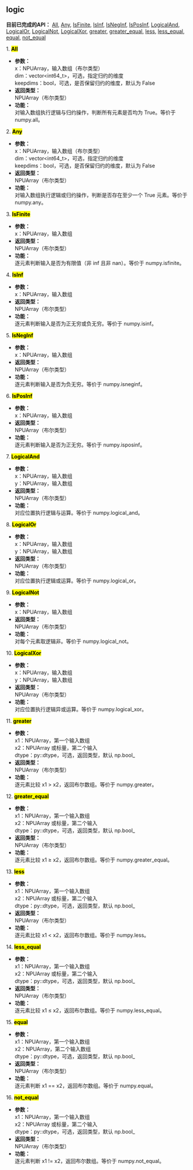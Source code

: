 ## logic  

**目前已完成的API：** [All](#All), [Any](#Any), [IsFinite](#IsFinite), [IsInf](#IsInf), [IsNegInf](#IsNegInf), [IsPosInf](#IsPosInf), [LogicalAnd](#LogicalAnd), [LogicalOr](#LogicalOr), [LogicalNot](#LogicalNot), [LogicalXor](#LogicalXor), [greater](#greater), [greater_equal](#greater_equal), [less](#less), [less_equal](#less_equal), [equal](#equal), [not_equal](#not_equal)  

<span id="All">1. <mark>**All**</mark></span>  
- **参数：**  
    x：NPUArray，输入数组（布尔类型）  
    dim：vector\<int64_t\>，可选，指定归约的维度  
    keepdims：bool，可选，是否保留归约的维度，默认为 False  
- **返回类型：**  
    NPUArray（布尔类型）  
- **功能：**  
    对输入数组执行逻辑与归约操作，判断所有元素是否均为 True。等价于 numpy.all。  

<span id="Any">2. <mark>**Any**</mark></span>  
- **参数：**  
    x：NPUArray，输入数组（布尔类型）  
    dim：vector\<int64_t\>，可选，指定归约的维度  
    keepdims：bool，可选，是否保留归约的维度，默认为 False  
- **返回类型：**  
    NPUArray（布尔类型）  
- **功能：**  
    对输入数组执行逻辑或归约操作，判断是否存在至少一个 True 元素。等价于 numpy.any。  

<span id="IsFinite">3. <mark>**IsFinite**</mark></span>  
- **参数：**  
    x：NPUArray，输入数组  
- **返回类型：**  
    NPUArray（布尔类型）  
- **功能：**  
    逐元素判断输入是否为有限值（非 inf 且非 nan）。等价于 numpy.isfinite。  

<span id="IsInf">4. <mark>**IsInf**</mark></span>  
- **参数：**  
    x：NPUArray，输入数组  
- **返回类型：**  
    NPUArray（布尔类型）  
- **功能：**  
    逐元素判断输入是否为正无穷或负无穷。等价于 numpy.isinf。  

<span id="IsNegInf">5. <mark>**IsNegInf**</mark></span>  
- **参数：**  
    x：NPUArray，输入数组  
- **返回类型：**  
    NPUArray（布尔类型）  
- **功能：**  
    逐元素判断输入是否为负无穷。等价于 numpy.isneginf。  

<span id="IsPosInf">6. <mark>**IsPosInf**</mark></span>  
- **参数：**  
    x：NPUArray，输入数组  
- **返回类型：**  
    NPUArray（布尔类型）  
- **功能：**  
    逐元素判断输入是否为正无穷。等价于 numpy.isposinf。  

<span id="LogicalAnd">7. <mark>**LogicalAnd**</mark></span>  
- **参数：**  
    x：NPUArray，输入数组  
    y：NPUArray，输入数组  
- **返回类型：**  
    NPUArray（布尔类型）  
- **功能：**  
    对应位置执行逻辑与运算。等价于 numpy.logical_and。  

<span id="LogicalOr">8. <mark>**LogicalOr**</mark></span>  
- **参数：**  
    x：NPUArray，输入数组  
    y：NPUArray，输入数组  
- **返回类型：**  
    NPUArray（布尔类型）  
- **功能：**  
    对应位置执行逻辑或运算。等价于 numpy.logical_or。  

<span id="LogicalNot">9. <mark>**LogicalNot**</mark></span>  
- **参数：**  
    x：NPUArray，输入数组  
- **返回类型：**  
    NPUArray（布尔类型）  
- **功能：**  
    对每个元素取逻辑非。等价于 numpy.logical_not。  

<span id="LogicalXor">10. <mark>**LogicalXor**</mark></span>  
- **参数：**  
    x：NPUArray，输入数组  
    y：NPUArray，输入数组  
- **返回类型：**  
    NPUArray（布尔类型）  
- **功能：**  
    对应位置执行逻辑异或运算。等价于 numpy.logical_xor。  

<span id="greater">11. <mark>**greater**</mark></span>  
- **参数：**  
    x1：NPUArray，第一个输入数组  
    x2：NPUArray 或标量，第二个输入  
    dtype：py::dtype，可选，返回类型，默认 np.bool_  
- **返回类型：**  
    NPUArray（布尔类型）  
- **功能：**  
    逐元素比较 x1 > x2，返回布尔数组。等价于 numpy.greater。  

<span id="greater_equal">12. <mark>**greater_equal**</mark></span>  
- **参数：**  
    x1：NPUArray，第一个输入数组  
    x2：NPUArray 或标量，第二个输入  
    dtype：py::dtype，可选，返回类型，默认 np.bool_  
- **返回类型：**  
    NPUArray（布尔类型）  
- **功能：**  
    逐元素比较 x1 ≥ x2，返回布尔数组。等价于 numpy.greater_equal。  

<span id="less">13. <mark>**less**</mark></span>  
- **参数：**  
    x1：NPUArray，第一个输入数组  
    x2：NPUArray 或标量，第二个输入  
    dtype：py::dtype，可选，返回类型，默认 np.bool_  
- **返回类型：**  
    NPUArray（布尔类型）  
- **功能：**  
    逐元素比较 x1 < x2，返回布尔数组。等价于 numpy.less。  

<span id="less_equal">14. <mark>**less_equal**</mark></span>  
- **参数：**  
    x1：NPUArray，第一个输入数组  
    x2：NPUArray 或标量，第二个输入  
    dtype：py::dtype，可选，返回类型，默认 np.bool_  
- **返回类型：**  
    NPUArray（布尔类型）  
- **功能：**  
    逐元素比较 x1 ≤ x2，返回布尔数组。等价于 numpy.less_equal。  

<span id="equal">15. <mark>**equal**</mark></span>  
- **参数：**  
    x1：NPUArray，第一个输入数组  
    x2：NPUArray，第二个输入数组  
    dtype：py::dtype，可选，返回类型，默认 np.bool_  
- **返回类型：**  
    NPUArray（布尔类型）  
- **功能：**  
    逐元素判断 x1 == x2，返回布尔数组。等价于 numpy.equal。  

<span id="not_equal">16. <mark>**not_equal**</mark></span>  
- **参数：**  
    x1：NPUArray，第一个输入数组  
    x2：NPUArray 或标量，第二个输入  
    dtype：py::dtype，可选，返回类型，默认 np.bool_  
- **返回类型：**  
    NPUArray（布尔类型）  
- **功能：**  
    逐元素判断 x1 != x2，返回布尔数组。等价于 numpy.not_equal。  
